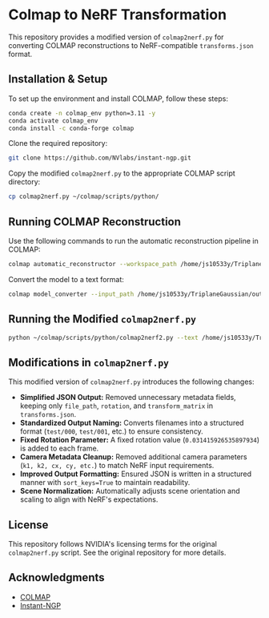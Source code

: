 # Colmap to NeRF Transformation

This repository provides a modified version of `colmap2nerf.py` for converting COLMAP reconstructions to NeRF-compatible `transforms.json` format.

## Installation & Setup
To set up the environment and install COLMAP, follow these steps:
```sh
conda create -n colmap_env python=3.11 -y
conda activate colmap_env
conda install -c conda-forge colmap
```

Clone the required repository:
```sh
git clone https://github.com/NVlabs/instant-ngp.git
```

Copy the modified `colmap2nerf.py` to the appropriate COLMAP script directory:
```sh
cp colmap2nerf.py ~/colmap/scripts/python/
```

## Running COLMAP Reconstruction
Use the following commands to run the automatic reconstruction pipeline in COLMAP:
```sh
colmap automatic_reconstructor --workspace_path /home/js10533y/TriplaneGaussian/outputs/video --image_path /home/js10533y/TriplaneGaussian/outputs/video/0000_rgba
```
Convert the model to a text format:
```sh
colmap model_converter --input_path /home/js10533y/TriplaneGaussian/outputs/video/sparse/0 --output_path /home/js10533y/TriplaneGaussian/outputs/video/sparse/0 --output_type TXT
```

## Running the Modified `colmap2nerf.py`
```sh
python ~/colmap/scripts/python/colmap2nerf2.py --text /home/js10533y/TriplaneGaussian/outputs/video/sparse/0 --images /home/js10533y/TriplaneGaussian/outputs/video/sparse/images --out /home/js10533y/TriplaneGaussian/outputs/video/transforms3.json --aabb_scale 16
```

## Modifications in `colmap2nerf.py`
This modified version of `colmap2nerf.py` introduces the following changes:

- **Simplified JSON Output:** Removed unnecessary metadata fields, keeping only `file_path`, `rotation`, and `transform_matrix` in `transforms.json`.
- **Standardized Output Naming:** Converts filenames into a structured format (`test/000`, `test/001`, etc.) to ensure consistency.
- **Fixed Rotation Parameter:** A fixed rotation value (`0.031415926535897934`) is added to each frame.
- **Camera Metadata Cleanup:** Removed additional camera parameters (`k1, k2, cx, cy, etc.`) to match NeRF input requirements.
- **Improved Output Formatting:** Ensured JSON is written in a structured manner with `sort_keys=True` to maintain readability.
- **Scene Normalization:** Automatically adjusts scene orientation and scaling to align with NeRF's expectations.

## License
This repository follows NVIDIA's licensing terms for the original `colmap2nerf.py` script. See the original repository for more details.

## Acknowledgments
- [COLMAP](https://colmap.github.io/)
- [Instant-NGP](https://github.com/NVlabs/instant-ngp)

